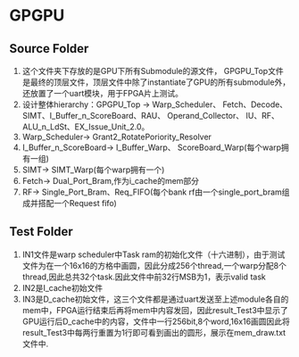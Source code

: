# GPGPU
## Source Folder
1. 这个文件夹下存放的是GPU下所有Submodule的源文件， GPGPU_Top文件是最终的顶层文件，顶层文件中除了instantiate了GPU的所有submodule外，还放置了一个uart模块，用于FPGA片上测试。
2. 设计整体hierarchy：GPGPU_Top -> Warp_Scheduler、 Fetch、Decode、SIMT、I_Buffer_n_ScoreBoard、RAU、 Operand_Collector、 IU、RF、ALU_n_LdSt、EX_Issue_Unit_2.0。
3. Warp_Scheduler-> Grant2_RotatePoriority_Resolver
4. I_Buffer_n_ScoreBoard-> I_Buffer_Warp、 ScoreBoard_Warp(每个warp拥有一组)
5. SIMT-> SIMT_Warp(每个warp拥有一个)
6. Fetch-> Dual_Port_Bram,作为i_cache的mem部分
7. RF-> Single_Port_Bram、Req_FIFO(每个bank rf由一个single_port_bram组成并搭配一个Request fifo)
## Test Folder
1. IN1文件是warp scheduler中Task ram的初始化文件（十六进制），由于测试文件为在一个16x16的方格中画圆，因此分成256个thread,一个warp分配8个thread,因此总共32个task.因此文件中前32行MSB为1，表示valid task
2. IN2是I_cache初始文件
3. IN3是D_cache初始文件，这三个文件都是通过uart发送至上述module各自的mem中，FPGA运行结束后再将mem中内容发回，因此result_Test3中显示了GPU运行后D_cache中的内容，文件中一行256bit,8个word,16x16画圆因此将result_Test3中每两行重置为1行即可看到画出的圆形，展示在mem_draw.txt文件中.
